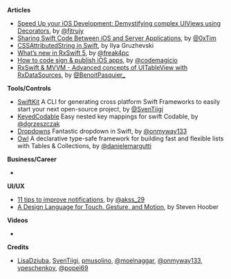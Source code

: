 
**Articles**

* [Speed Up your iOS Development: Demystifying complex UIViews using Decorators](https://medium.com/flawless-app-stories/speed-up-your-ios-development-demystifying-complex-uiviews-using-decorators-866d36279166), by [@fjtrujy](https://twitter.com/fjtrujy)
* [Sharing Swift Code Between iOS and Server Applications](https://www.raywenderlich.com/2401813-sharing-swift-code-between-ios-and-server-applications), by [@0xTim](https://twitter.com/0xtim)
* [CSSAttributedString in Swift](https://ilyagru.github.io/cssattributedstring-in-swift), by Ilya Gruzhevski
* [What’s new in RxSwift 5](https://medium.com/@freak4pc/whats-new-in-rxswift-5-f7a5c8ee48e7), by [@freak4pc](https://twitter.com/freak4pc)
* [How to code sign & publish iOS apps](https://blog.codemagic.io/how-to-code-sign-publish-ios-apps/), by [@codemagicio](https://twitter.com/codemagicio/)
* [RxSwift & MVVM - Advanced concepts of UITableView with RxDataSources](https://benoitpasquier.com/advanced-concepts-uitableview-rxdatasource/), by [@BenoitPasquier_](https://twitter.com/BenoitPasquier_)

**Tools/Controls**

* [SwiftKit](https://github.com/SvenTiigi/SwiftKit) A CLI for generating cross platform Swift Frameworks to easily start your next open-source project, by [@SvenTiigi](https://twitter.com/SvenTiigi)
* [KeyedCodable](https://github.com/dgrzeszczak/KeyedCodable) Easy nested key mappings for swift Codable, by [@dgrzeszczak](https://github.com/dgrzeszczak)
* [Dropdowns](https://github.com/onmyway133/Dropdowns) Fantastic dropdown in Swift, by [@onmyway133](https://twitter.com/onmyway133)
* [Owl](https://github.com/malcommac/Owl) A declarative type-safe framework for building fast and flexible lists with Tables & Collections, by [@danielemargutti](https://twitter.com/danielemargutti)

**Business/Career**

* 

**UI/UX**

* [11 tips to improve notifications](https://blog.prototypr.io/tips-to-improve-notifications-9e13250b3055), by [@akss_29](https://twitter.com/akss_29)
* [A Design Language for Touch, Gesture, and Motion](https://www.uxmatters.com/mt/archives/2019/05/a-design-language-for-touch-gesture-and-motion.php), by Steven Hoober

**Videos**

*

**Credits**

*  [LisaDziuba](https://github.com/lisadziuba), [SvenTiigi](https://github.com/SvenTiigi), [pmusolino](https://github.com/pmusolino), [@moelnaggar](https://github.com/MoElnaggar14), [@onmyway133](https://github.com/onmyway133), [vpeschenkov](https://github.com/vpeschenkov), [@popei69](https://github.com/popei69)
